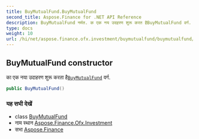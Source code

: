 ```yaml
---
title: BuyMutualFund.BuyMutualFund
second_title: Aspose.Finance for .NET API Reference
description: BuyMutualFund नर्मत. क एक नय उदहरण शुरू करत हैBuyMutualFund वर्ग.
type: docs
weight: 10
url: /hi/net/aspose.finance.ofx.investment/buymutualfund/buymutualfund/
---
```

## BuyMutualFund constructor

का एक नया उदाहरण शुरू करता है[`BuyMutualFund`](../) वर्ग.

```csharp
public BuyMutualFund()
```

### यह सभी देखें

* class [BuyMutualFund](../)
* नाम स्थान [Aspose.Finance.Ofx.Investment](../../buymutualfund/)
* सभा [Aspose.Finance](../../../)


